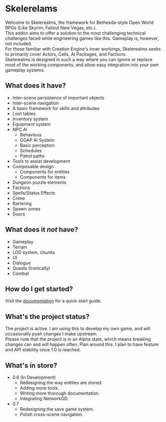 # Skelerelams 

Welcome to Skelerealms, the framework for Bethesda-style Open World RPGs (Like Skyrim, Fallout New Vegas, etc.).  
This addon aims to offer a solution to the most challenging technical challenges faced while engineering games like this. Gameplay is, however, not included.  
For those familiar with Creation Engine's inner workings, Skelerealms seeks to primarily cover Actors, Cells, AI Packages, and Factions.  
Skelerealms is designed in such a way where you can ignore or replace most of the working components, and allow easy integration into your own gameplay systems.

## What does it have?

- Inter-scene persistence of important objects
- Inter-scene navigation
- A basic framework for skills and attributes
- Loot tables
- Inventory system
- Equipment system
- NPC AI
    - Behavious
    - GOAP AI System
    - Basic perception
    - Schedules
    - Patrol paths
- Tools to assist development
- Composable design
    - Components for entities
    - Components for items
- Dungeon puzzle elements
- Factions
- Spells/Status Effects
- Crime
- Bartering
- Spawn zones
- Doors

## What does it *not* have? 

- Gameplay
- Terrain
- LOD system, chunks
- UI
- Dialogue
- Quests (Ironically)
- Combat

## How do I get started? 


Visit the [documentation](docs/user%20guide/quick_start.md) for a quick start guide.


## What's the project status?

The project is active. I am using this to develop my own game, and will occasionally push changes I make upstream.  
Please note that the project is in an Alpha state, which means breaking changes can and will happen often. Plan around this. I plan to have feature and API stability once 1.0 is reached.

## What's in store?

- 0.6 (In Development)
    - Redesigning the way entities are stored.
    - Adding more tools.
    - Writing more thorough documentation.
    - Integrating NetworkGD.
- 0.7
    - Redesigning the save game system.
    - Polish cross-scene navigation.

